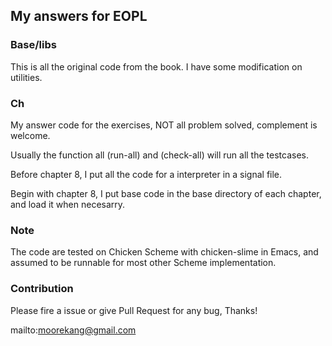 
## My answers for EOPL

### Base/libs

This is all the original code from the book. I have some modification on utilities.

### Ch

My answer code for the exercises, NOT all problem solved, complement is welcome.

Usually the function all (run-all) and (check-all) will run all the testcases.

Before chapter 8, I put all the code for a interpreter in a signal file.

Begin with chapter 8, I put base code in the base directory of each chapter, and load it when necesarry.

### Note
The code are tested on Chicken Scheme with chicken-slime in Emacs,
and assumed to be runnable for most other Scheme implementation.

### Contribution
Please fire a issue or give Pull Request for any bug, Thanks!

mailto:moorekang@gmail.com
